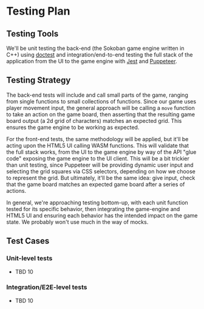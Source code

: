 # Testing Plan

## Testing Tools

We'll be unit testing the back-end (the Sokoban game engine written in C++) using [doctest](https://github.com/doctest/doctest) and integration/end-to-end testing the full stack of the application from the UI to the game engine with [Jest](https://jestjs.io/) and [Puppeteer](https://github.com/puppeteer/puppeteer).

## Testing Strategy

The back-end tests will include and call small parts of the game, ranging from single functions to small collections of functions. Since our game uses player movement input, the general approach will be calling a `move` function to take an action on the game board, then asserting that the resulting game board output (a 2d grid of characters) matches an expected grid. This ensures the game engine to be working as expected.

For the front-end tests, the same methodology will be applied, but it'll be acting upon the HTML5 UI calling WASM functions. This will validate that the full stack works, from the UI to the game engine by way of the API "glue code" exposing the game engine to the UI client. This will be a bit trickier than unit testing, since Puppeteer will be providing dynamic user input and selecting the grid squares via CSS selectors, depending on how we choose to represent the grid. But ultimately, it'll be the same idea: give input, check that the game board matches an expected game board after a series of actions.

In general, we're approaching testing bottom-up, with each unit function tested for its specific behavior, then integrating the game-engine and HTML5 UI and ensuring each behavior has the intended impact on the game state. We probably won't use much in the way of mocks.

## Test Cases

### Unit-level tests

- TBD 10

### Integration/E2E-level tests

- TBD 10
